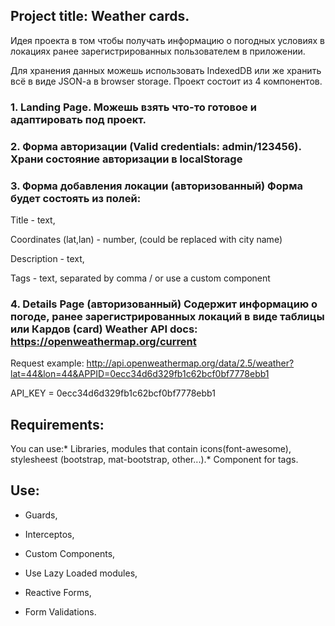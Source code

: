  ## Project title: Weather cards.


Идея проекта в том чтобы получать информацию о погодных условиях в локациях ранее зарегистрированных пользователем в приложении. 


Для хранения данных можешь использовать IndexedDB или же хранить всё в виде JSON-a в browser storage. Проект состоит из 4 компонентов.


### 1. Landing Page. Можешь взять что-то готовое и адаптировать под проект.

### 2. Форма авторизации (Valid credentials: admin/123456).  Храни состояние авторизации в localStorage

### 3. Форма добавления локации (авторизованный)  Форма будет состоять из полей:       

Title - text,      

Coordinates (lat,lan) - number,  (could be replaced with city name)     

Description - text,     

Tags -  text, separated by comma / or use a custom component 

### 4. Details Page (авторизованный)    Содержит информацию о погоде, ранее зарегистрированных локаций в виде таблицы или Кардов (card) Weather API docs: https://openweathermap.org/current

Request example: http://api.openweathermap.org/data/2.5/weather?lat=44&lon=44&APPID=0ecc34d6d329fb1c62bcf0bf7778ebb1

API_KEY =  0ecc34d6d329fb1c62bcf0bf7778ebb1



## Requirements: 

You can use:* Libraries, modules that contain icons(font-awesome), stylesheest (bootstrap, mat-bootstrap, other...).* Component for tags.


## Use:

* Guards, 

* Interceptos, 

* Custom Components, 

* Use Lazy Loaded modules, 

* Reactive Forms,

* Form Validations.